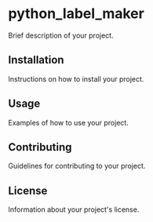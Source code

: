 # python_label_maker

Brief description of your project.

## Installation

Instructions on how to install your project.

## Usage

Examples of how to use your project.

## Contributing

Guidelines for contributing to your project.

## License

Information about your project's license.
